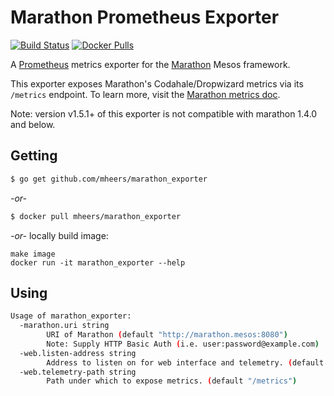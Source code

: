 # Marathon Prometheus Exporter
 

[![Build Status](https://travis-ci.org/mheers/marathon_exporter.svg?branch=master)](https://travis-ci.org/mheers/marathon_exporter)
[![Docker Pulls](https://img.shields.io/docker/pulls/gettyimages/marathon_exporter.svg)](https://hub.docker.com/r/gettyimages/marathon_exporter/)

A [Prometheus](http://prometheus.io) metrics exporter for the [Marathon](https://mesosphere.github.io/marathon) Mesos framework.

This exporter exposes Marathon's Codahale/Dropwizard metrics via its `/metrics` endpoint. To learn more, visit the [Marathon metrics doc](http://mesosphere.github.io/marathon/docs/metrics.html).

Note: version v1.5.1+ of this exporter is not compatible with marathon 1.4.0 and below.

## Getting

```sh
$ go get github.com/mheers/marathon_exporter
```

*\-or-*

```sh
$ docker pull mheers/marathon_exporter
```

*\-or-* locally build image:

```
make image
docker run -it marathon_exporter --help
```

## Using

```sh
Usage of marathon_exporter:
  -marathon.uri string
        URI of Marathon (default "http://marathon.mesos:8080")
        Note: Supply HTTP Basic Auth (i.e. user:password@example.com)
  -web.listen-address string
        Address to listen on for web interface and telemetry. (default ":9088")
  -web.telemetry-path string
        Path under which to expose metrics. (default "/metrics")
```
